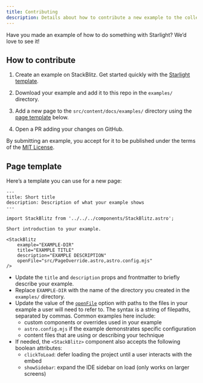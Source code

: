 ```yaml
---
title: Contributing
description: Details about how to contribute a new example to the collection.
---
```


Have you made an example of how to do something with Starlight?
We’d love to see it!

## How to contribute

1. Create an example on StackBlitz. Get started quickly with the [Starlight template](https://astro.new/starlight-basics).

2. Download your example and add it to this repo in the `examples/` directory.

3. Add a new page to the `src/content/docs/examples/` directory using the [page template](#page-template) below.

4. Open a PR adding your changes on GitHub.

By submitting an example, you accept for it to be published under the terms of the [MIT License](https://github.com/delucis/starlight-examples/blob/latest/LICENSE).

## Page template

Here’s a template you can use for a new page:

```mdx
---
title: Short title
description: Description of what your example shows
---

import StackBlitz from '../../../components/StackBlitz.astro';

Short introduction to your example.

<StackBlitz
	example="EXAMPLE-DIR"
	title="EXAMPLE TITLE"
	description="EXAMPLE DESCRIPTION"
	openFile="src/PageOverride.astro,astro.config.mjs"
/>
```

- Update the `title` and `description` props and frontmatter to briefly describe your example.
- Replace `EXAMPLE-DIR` with the name of the directory you created in the `examples/` directory.
- Update the value of the [`openFile`](https://developer.stackblitz.com/platform/api/javascript-sdk-options#openfileoption) option with paths to the files in your example a user will need to refer to.
  The syntax is a string of filepaths, separated by commas.
  Common examples here include:
  - custom components or overrides used in your example
  - `astro.config.mjs` if the example demonstrates specific configuration
  - content files that are using or describing your technique
- If needed, the `<StackBlitz>` component also accepts the following boolean attributes:
  - `clickToLoad`: defer loading the project until a user interacts with the embed
  - `showSidebar`: expand the IDE sidebar on load (only works on larger screens)
